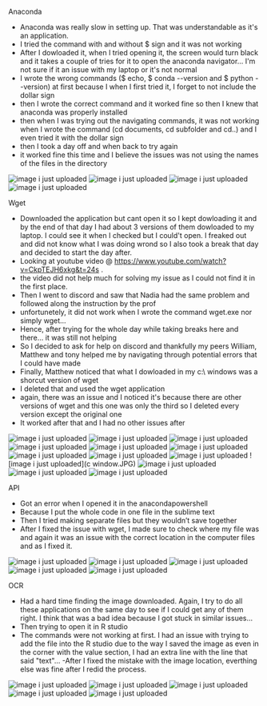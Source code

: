 Anaconda
- Anaconda was really slow in setting up. That was understandable as it's an application.
-	I tried the command with and without $ sign and it was not working
- After I dowloaded it, when I tried opening it, the screen would turn black and it takes a couple of tries for it to open the anaconda navigator... I'm not sure if it an issue with my laptop or it's not normal
- I wrote the wrong commands ($ echo, $ conda --version and $ python --version) at first because I when I first tried it, I forget to not include the dollar sign
- then I wrote the correct command and it worked fine so then I knew that anaconda was properly installed
- then when I was trying out the navigating commands, it was not working when I wrote the command (cd documents, cd subfolder and cd..)
and I even tried it with the dollar sign
- then I took a day off and when back to try again
- it worked fine this time and I believe the issues was not using the names of the files in the directory 

![image i just uploaded](anaconda2.JPG)
![image i just uploaded](anaconda3.JPG)
![image i just uploaded](anaconda4.JPG)
![image i just uploaded](anaconda5.JPG)

Wget

-	Downloaded the application but cant open it so I kept dowloading it and by the end of that day I had about 3 versions of them dowloaded to my laptop. I could see it when I checked but I could't open. I freaked out and did not know what I was doing wrond so I also took a break that day and decided to start the day after.
-	Looking at youtube video @ https://www.youtube.com/watch?v=CkpTEJH6xkg&t=24s . 
- the video did not help much for solving my issue as I could not find it in the first place.
- Then I went to discord and saw that Nadia had the same problem and followed along the instruction by the prof
- unfortunetely, it did not work when I wrote the command wget.exe nor simply wget...
- Hence, after trying for the whole day while taking breaks here and there... it was still not helping
- So I decided to ask for help on discord and thankfully my peers William, Matthew and tony helped me by navigating through potential errors that I could have made  
- Finally, Matthew noticed that what I dowloaded in my c:\ windows was a shorcut version of wget
- I deleted that and used the wget application
- again, there was an issue and I noticed it's because there are other versions of wget and this one was only the third so I deleted every version except the original one
- It worked after that and I had no other issues after

![image i just uploaded](wget1.JPG)
![image i just uploaded](wget2.JPG)
![image i just uploaded](wget3.JPG)
![image i just uploaded](wget4.JPG)
![image i just uploaded](wget5.JPG)
![image i just uploaded](wget6.JPG)
![image i just uploaded](wget7.JPG)
![image i just uploaded](wget8.JPG)
![image i just uploaded](wget9.JPG)
![image i just uploaded](c window.JPG)
![image i just uploaded](afterchanginshortcutwget1.JPG)
![image i just uploaded](afterchanginshortcutwget1.JPG)
![image i just uploaded](wget10.JPG)


API 

-	Got an error when I opened it in the anacondapowershell
-	Because I put the whole code in one file in the sublime text
-	Then I tried making separate files but they wouldn’t save together
- After I fixed the issue with wget, I made sure to check where my file was and again it was an issue with the correct location in the computer files and as I fixed it.  

![image i just uploaded](API1.JPG)
![image i just uploaded](api2.JPG)
![image i just uploaded](api3.JPG)
![image i just uploaded](api4.JPG)
![image i just uploaded](api5.JPG)

OCR

-	Had a hard time finding the image downloaded. Again, I try to do all these applications on the same day to see if I could get any of them right. I think that was a bad idea because I got stuck in similar issues...
-	Then trying to open it in R studio
-	The commands were not working at first. I had an issue with trying to add the file into the R studio due to the way I saved the image as even in the corner with the value section, I had an extra line with the line that said "text"...
-After I fixed the mistake with the image location, everthing else was fine after I redid the process.

![image i just uploaded](ocr1.JPG)
![image i just uploaded](ocr2.JPG)
![image i just uploaded](ocr3.JPG)
![image i just uploaded](ocr4.JPG)
![image i just uploaded](ocr5.JPG)
